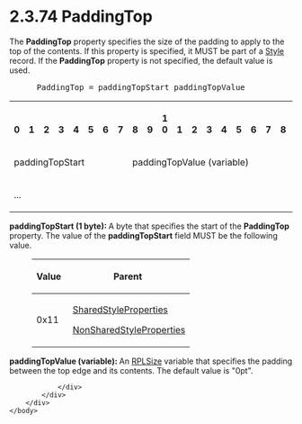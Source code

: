 <html dir="LTR" xmlns:mshelp="http://msdn.microsoft.com/mshelp" xmlns:ddue="http://ddue.schemas.microsoft.com/authoring/2003/5" xmlns:xlink="http://www.w3.org/1999/xlink" xmlns:tool="http://www.microsoft.com/tooltip">
    <head>
        <meta http-equiv="Content-Type" content="text/html; CHARSET=utf-8"></meta>
        <meta name="save" content="history"></meta>
        <title>2.3.74 PaddingTop</title>
        <xml>
            <mshelp:toctitle title="2.3.74 PaddingTop"></mshelp:toctitle>
            <mshelp:rltitle title="[MS-RPL]: PaddingTop"></mshelp:rltitle>
            <mshelp:keyword index="A" term="177e46cf-68b2-4edd-aa31-26b45ea67e98"></mshelp:keyword>
            <mshelp:attr name="DCSext.ContentType" value="open specification"></mshelp:attr>
            <mshelp:attr name="AssetID" value="177e46cf-68b2-4edd-aa31-26b45ea67e98"></mshelp:attr>
            <mshelp:attr name="TopicType" value="kbRef"></mshelp:attr>
            <mshelp:attr name="DCSext.Title" value="[MS-RPL]: PaddingTop" />
        </xml>
    </head>
    <body>
        <div id="header">
            <h1 class="heading">2.3.74 PaddingTop</h1>
        </div>
        <div id="mainSection">
            <div id="mainBody">
                <div id="allHistory" class="saveHistory"></div>
                <div id="sectionSection0" class="section" name="collapseableSection">
                    

<p>The <b>PaddingTop</b> property specifies the size of the
padding to apply to the top of the contents. If this property is specified, it
MUST be part of a <a href="04bf25a1-2f43-4acf-b9eb-b9fa2dc45202.html">Style</a>
record. If the <b>PaddingTop</b> property is not specified, the default value
is used.</p>

<dl>
<dd>
<div><pre> PaddingTop = paddingTopStart paddingTopValue
</pre></div>
</dd></dl>

<table>
 <tr>
  <th><p><br>0</p></th>
  <th><p><br>1</p></th>
  <th><p><br>2</p></th>
  <th><p><br>3</p></th>
  <th><p><br>4</p></th>
  <th><p><br>5</p></th>
  <th><p><br>6</p></th>
  <th><p><br>7</p></th>
  <th><p><br>8</p></th>
  <th><p><br>9</p></th>
  <th><p>1<br>0</p></th>
  <th><p><br>1</p></th>
  <th><p><br>2</p></th>
  <th><p><br>3</p></th>
  <th><p><br>4</p></th>
  <th><p><br>5</p></th>
  <th><p><br>6</p></th>
  <th><p><br>7</p></th>
  <th><p><br>8</p></th>
  <th><p><br>9</p></th>
  <th><p>2<br>0</p></th>
  <th><p><br>1</p></th>
  <th><p><br>2</p></th>
  <th><p><br>3</p></th>
  <th><p><br>4</p></th>
  <th><p><br>5</p></th>
  <th><p><br>6</p></th>
  <th><p><br>7</p></th>
  <th><p><br>8</p></th>
  <th><p><br>9</p></th>
  <th><p>3<br>0</p></th>
  <th><p><br>1</p></th>
 </tr>
 <tr>
  <td colspan="8">
  <p>paddingTopStart</p>
  </td>
  <td colspan="24">
  <p>paddingTopValue
  (variable)</p>
  </td>
 </tr>
 <tr>
  <td colspan="32">
  <p>...</p>
  </td>
 </tr>
</table>

<p><b>paddingTopStart (1 byte): </b>A byte that
specifies the start of the <b>PaddingTop</b> property. The value of the <b>paddingTopStart</b>
field MUST be the following value.</p>

<dl>
<dd>
<table>
 <thead>
  <tr>
   <th>
   <p>Value</p>
   </th>
   <th>
   <p>Parent</p>
   </th>
  </tr>
 </thead>
 <tr>
  <td>
  <p>0x11</p>
  </td>
  <td>
  <p> <a href="8e7ad65c-8fc2-4a04-a02f-be9fe5b91d1e.html">SharedStyleProperties</a>
  </p>
  <p> <a href="19ef92ab-7c9f-454f-874d-b6b04b92b117.html">NonSharedStyleProperties</a>
  </p>
  </td>
 </tr>
</table>
</dd></dl>

<p><b>paddingTopValue (variable): </b>An <a href="7d5e716b-a059-4bd9-9462-0309243f7204.html">RPLSize</a> variable that
specifies the padding between the top edge and its contents. The default value
is &quot;0pt&quot;.</p>


                </div>
            </div>
        </div>
    </body>
</html>